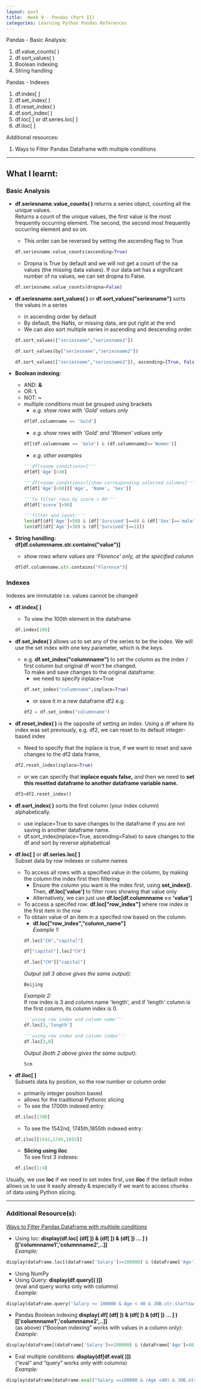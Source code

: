 ```yaml
---
layout: post
title:  Week 9 - Pandas (Part II)
categories: Learning Python Pandas References
---
```


Pandas - Basic Analysis:  
1. df.value_counts( )
2. df.sort_values( )
3. Boolean indexing
4. String handling

Pandas - Indexes  
1. df.index[ ]
2. df.set_index( )
3. df.reset_index( )
4. df.sort_index( )
5. df.loc[ ] or df.series.loc[ ]
6. df.iloc[ ]

Additional resources:  
1. Ways to Filter Pandas Dataframe with multiple conditions

---

## What I learnt:  

### Basic Analysis  

- **df.seriesname.value_counts( )** returns a series object, counting all the unique values.  
Returns a count of the unique values, the first value is the most frequently occurring element. The second, the second most frequently occurring element and so on. 
    - This order can be reversed by setting the ascending flag to True  
    ```python
    df.seriesname.value_counts(ascending=True)
    ```  
    - Dropna is True by default and we will not get a count of the na values (the missing data values). If our data set has a significant number of na values, we can set dropna to False.  
    ```python
    df.seriesname.value_counts(dropna=False)
    ```  

- **df.seriesname.sort_values( )** or **df.sort_values("seriesname")** sorts the values in a series
    - in ascending order by default
    - By default, the NaNs, or missing data, are put right at the end
    - We can also sort multiple series in ascending and descending order.  
    ```python
    df.sort_values(["seriesname","seriesname2"])
    ```  
    ```python
    df.sort_values(by["seriesname","seriesname2"])
    ```  
    ```python
    df.sort_values(["seriesname","seriesname2"]), ascending=[True, False])
    ```   

- **Boolean indexing:** 
    - AND: **&** 
    - OR: **\\** 
    - NOT: **~**
    - multiple conditions must be grouped using brackets
        - *e.g. show rows with 'Gold' values only*  
        ```python
        df[df.columnname == 'Gold']
        ```  
        - *e.g. show rows with 'Gold' and 'Women' values only*  
        ```python
        df[(df.columnname == 'Gold') & (df.columnname2=='Women')]
        ```  
        - *e.g. other examples*  
        ```python
        '''df[<some conditions>]'''
        df[df['Age']<30]
        ```  
        ```python
        '''df[<some conditions>][show corresponding selected columns]'''
        df[df['Age']>50][['Age', 'Name', 'Sex']]
        ```  
        ```python
        '''to filter rows by score > 90'''
        df[df['score']>90]
        ```  
        ```python
        '''filter and count:'''
        len(df[(df['Age']>50) & (df['Survived']==0) & (df['Sex']=='male')])
        len(df[(df['Age']<30) & (df['Survived']==1)])
        ```  

- **String handling:**  
**df[df.columnname.str.contains("value")]**
    - *show rows where values are 'Florence' only, at the specified column*  
    ```python
    df[df.columnname.str.contains("Florence")]
    ```

### Indexes  

Indexes are immutable i.e. values cannot be changed

- **df.index[ ]** 
    - To view the 100th element in the dataframe  
    ```python
    df.index[100] 
    ```

- **df.set_index( )** allows us to set any of the series to be the index. We will use the set index with one key parameter, which is the keys.  
    - e.g. **df.set_index("columnname")** to set the column as the index / first column but original df won't be changed.  
    To make and save changes to the original dataframe:  
        - we need to specify inplace=True  
        ```python
        df.set_index("columnname",inplace=True)
        ```  
        - or save it in a new dataframe df2 e.g.  
        ```python
        df2 = df.set_index("columnname")
        ```  

- **df.reset_index( )** is the opposite of setting an index. Using a df where its index was set previously, e.g. df2, we can reset to its default integer-based index
    - Need to specify that the inplace is true, if we want to reset and save changes to the df2 data frame,  
    ```python
    df2.reset_index(inplace=True)
    ```  
    - or we can specify that **inplace equals false,** and then we need to **set this resetted dataframe to another dataframe variable name.**  
    ```python
    df3=df2.reset_index()
    ```  

- **df.sort_index( )** sorts the first column (your index column) alphabetically. 
    - use inplace=True to save changes to the dataframe if you are not saving in another dataframe name.
    - df.sort_index(inplace=True, ascending=False) to save changes to the df and sort by reverse alphabetical  

- **df.loc[ ]** or **df.series.loc[ ]**  
Subset data by row indexes or column names  
    - To access all rows with a specified value in the column, by making the column the index first then filtering
        - Ensure the column you want is the index first, using **set_index()**.  
        Then, **df.loc['value']** to filter rows showing that value only
        - Alternatively, we can just use **df.loc[df.columnname == 'value']** 
    - To access a specifed row: **df.loc["row_index"]** where row index is the first item in the row
    - To obtain value of an item in a specifed row based on the column:  
        - **df.loc["row_index","column_name"]**  
        *Example 1:*  
        ```python
        df.loc["CH","capital"]
        ```  
        ```python
        df["capital"].loc["CH"]
        ```  
        ```python
        df.loc["CH"]["capital"]
        ```  
        _Output (all 3 above gives the same output):_
        ```
        Beijing  
        ```  
        *Example 2:*  
        If row index is 3 and column name 'length', and if 'length' column is the first column, its column index is 0. 
        ```python
        '''using row index and column name'''
        df.loc[3,'length']
        ```  
        ```python
        '''using row index and column index'''
        df.loc[3,0]
        ```  
        _Output (both 2 above gives the same output):_
        ```
        5cm 
        ```  

- **df.iloc[ ]**  
Subsets data by position, so the row number or column order  
    - primarily integer position based
    - allows for the traditional Pythonic slicing
    - To see the 1700th indexed entry:  
    ```python
    df.iloc[1700]
    ```
    - To see the 1542nd, 1745th,1855th indexed entry:  
    ```python
    df.iloc[[1542,1745,1855]]
    ```
    - **Slicing using iloc**  
    To see first 3 indexes:  
    ```python
    df.iloc[1:4]
    ```

Usually, we use **loc** if we need to set index first, use **iloc** if the default index allows us to use it easily already & especially if we want to access chunks of data using Python slicing.  

---

### Additional Resource(s):

[Ways to Filter Pandas Dataframe with multiple conditions](https://www.geeksforgeeks.org/filter-pandas-dataframe-with-multiple-conditions/)
- Using loc: **display(df.loc[ (df[ ]) & (df[ ]) & (df[ ]) ... ] ) [\['columnname1','columnname2',..]]**  
*Example:*  
```python 
display(dataFrame.loc[(dataFrame['Salary']>=100000) & (dataFrame['Age']< 40) & (dataFrame['JOB'].str.startswith('D')), ['Name','JOB']])
```  
- Using NumPy  
- Using Query: **display(df.query[( )])**  
 (eval and query works only with columns)  
*Example:*  
```python 
display(dataFrame.query('Salary <= 100000 & Age < 40 & JOB.str.startswith("C").values'))
```  
- Pandas Boolean indexing **display( df[ (df[ ]) & (df[ ]) & (df[ ]) ... ] ) [\['columnname1','columnname2',..]]**  
(as above) (“Boolean indexing” works with values in a column only):  
*Example:*  
```python
display(dataFrame[(dataFrame['Salary']>=100000) & (dataFrame['Age']<40) & dataFrame['JOB'].str.startswith('P')][['Name','Age','Salary']])
```  
- Eval multiple conditions: **display(df[df.eval( )])**  
(“eval” and “query” works only with columns)  
*Example:*  
```python
display(dataFrame[dataFrame.eval("Salary <=100000 & (Age <40) & JOB.str.startswith('A').values")])
```
